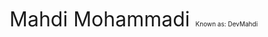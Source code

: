 <a style="font-size: 32px ;">Mahdi Mohammadi </a> <a style="font-size: 10px ;">Known as: DevMahdi</a>
